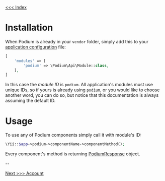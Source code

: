 [<<< Index](../README.md)

# Installation

When Podium is already in your `vendor` folder, simply add this to your 
[application configuration](https://www.yiiframework.com/doc/guide/2.0/en/concept-configurations#application-configurations) 
file:

```php
[
    'modules' => [
        'podium' => \Podium\Api\Module::class,
    ],
]
```

In this case the _module ID_ is `podium`. All application's modules must use unique IDs, so if yours is already using 
`podium`, or you would like to choose another word, you can do so, but notice that this documentation is always assuming 
the default ID.

# Usage

To use any of Podium components simply call it with module's ID:

```php
\Yii::$app->podium->componentName->componentMethod();
```

Every component's method is returning [PodiumResponse](https://github.com/yii-podium/yii2-api/blob/master/src/PodiumResponse.php) 
object.

--

[Next >>> Account](account.md)
